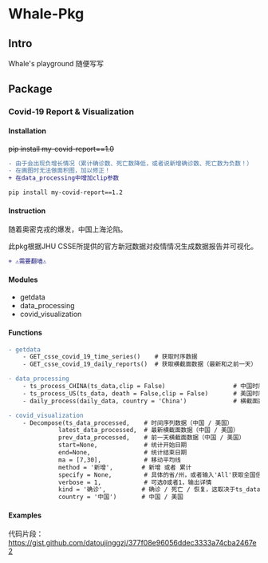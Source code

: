 # Whale-Pkg

## Intro

Whale's playground 随便写写

## Package

### Covid-19 Report & Visualization



#### Installation


~~pip install my-covid-report==1.0~~

```diff
- 由于会出现负增长情况（累计确诊数、死亡数降低，或者说新增确诊数、死亡数为负数！）
- 在画图时无法做面积图，加以修正！
+ 在data_processing中增加clip参数

pip install my-covid-report==1.2
```



#### Instruction

随着奥密克戎的爆发，中国上海沦陷。

此pkg根据JHU CSSE所提供的官方新冠数据对疫情情况生成数据报告并可视化。

```diff
+ ⚠️需要翻墙⚠️
```

#### Modules

- getdata
- data_processing
- covid_visualization

#### Functions

```diff
- getdata
    - GET_csse_covid_19_time_series()    # 获取时序数据
    - GET_csse_covid_19_daily_reports()  # 获取横截面数据（最新和之前一天）
```

```diff
- data_processing
    - ts_process_CHINA(ts_data,clip = False)                   # 中国时序数据处理
    - ts_process_US(ts_data, death = False,clip = False)       # 美国时序数据处理（他们的字段有区别）
    - daily_process(daily_data, country = 'China')             # 横截面数据处理
```

```diff
- covid_visualization
    - Decompose(ts_data_processed,    # 时间序列数据（中国 / 美国）
              latest_data_processed,  # 最新横截面数据（中国 / 美国）
              prev_data_processed,    # 前一天横截面数据（中国 / 美国）
              start=None,             # 统计开始日期
              end=None,               # 统计结束日期
              ma = [7,30],            # 移动平均线
              method = '新增',        # 新增 或者 累计
              specify = None,         # 具体的省/州，或者输入'All'获取全国信息，如不设置此参数，绘制各省/州的对比图
              verbose = 1,            # 可选0或者1，输出详情
              kind = '确诊',          # 确诊 / 死亡 / 恢复，这取决于ts_data_processed使用的是什么类型的数据
              country = '中国')       # 中国 / 美国
```

#### Examples

代码片段：https://gist.github.com/datoujinggzj/377f08e96056ddec3333a74cba2467e2



